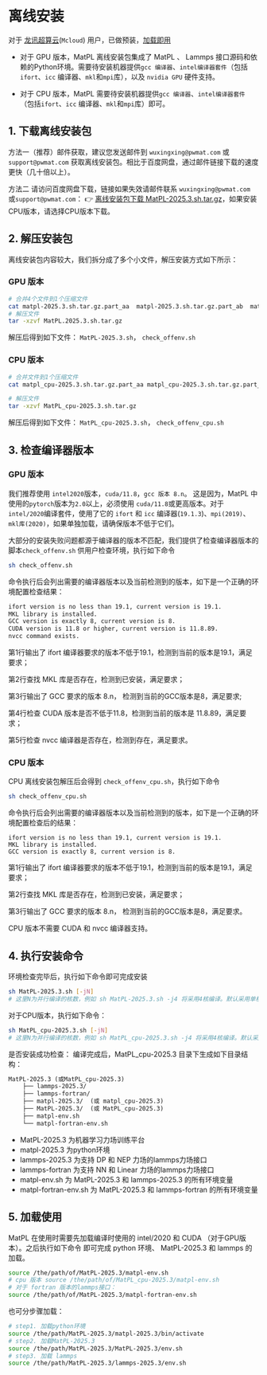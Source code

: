 ﻿---
sidebar_position: 1
---

# 离线安装

对于 [龙讯超算云](https://mcloud.lonxun.com/)(`Mcloud`) 用户，已做预装，[加载即用](./README.md)

- 对于 GPU 版本，MatPL 离线安装包集成了 MatPL 、 Lammps 接口源码和依赖的Python环境。需要待安装机器提供`gcc 编译器`、`intel编译器套件`（包括`ifort`、`icc` 编译器、`mkl`和`mpi`库），以及 `nvidia GPU` 硬件支持。
 
- 对于 CPU 版本，MatPL 需要待安装机器提供`gcc 编译器`、`intel编译器套件`（包括`ifort`、`icc` 编译器、`mkl`和`mpi`库）即可。

## 1. 下载离线安装包
方法一（推荐）邮件获取，建议您发送邮件到 `wuxingxing@pwmat.com` 或 `support@pwmat.com` 获取离线安装包。相比于百度网盘，通过邮件链接下载的速度更快（几十倍以上）。

方法二 请访问百度网盘下载，链接如果失效请邮件联系 `wuxingxing@pwmat.com` 或`support@pwmat.com`：
👉 [离线安装包下载 MatPL-2025.3.sh.tar.gz](https://pan.baidu.com/s/1JgPdSNAIvmc9HBEaCHG3Gw?pwd=pwmt)，如果安装CPU版本，请选择CPU版本下载。

## 2. 解压安装包

离线安装包内容较大，我们拆分成了多个小文件，解压安装方式如下所示：

### GPU 版本
```bash
# 合并4个文件到1个压缩文件
cat matpl-2025.3.sh.tar.gz.part_aa  matpl-2025.3.sh.tar.gz.part_ab  matpl-2025.3.sh.tar.gz.part_ac  matpl-2025.3.sh.tar.gz.part_ad  matpl-2025.3.sh.tar.gz.part_ae > MatPL-2025.3.sh.tar.gz
# 解压文件
tar -xzvf MatPL.2025.3.sh.tar.gz
```
解压后得到如下文件：
`MatPL-2025.3.sh`， `check_offenv.sh`

### CPU 版本
```bash
# 合并文件到1个压缩文件
cat matpl_cpu-2025.3.sh.tar.gz.part_aa matpl_cpu-2025.3.sh.tar.gz.part_ab matpl_cpu-2025.3.sh.tar.gz.part_ac matpl_cpu-2025.3.sh.tar.gz.part_ad matpl_cpu-2025.3.sh.tar.gz.part_ae  >> MatPL_cpu-2025.3.sh.tar.gz

# 解压文件
tar -xzvf MatPL_cpu-2025.3.sh.tar.gz
```

解压后得到如下文件：
`MatPL_cpu-2025.3.sh`， `check_offenv_cpu.sh`

## 3. 检查编译器版本
### GPU 版本
我们推荐使用 `intel2020`版本，`cuda/11.8`，`gcc 版本 8.n`。
这是因为，MatPL 中使用的`pytorch`版本为`2.0`以上，必须使用 `cuda/11.8`或更高版本。对于 `intel/2020`编译套件，使用了它的 `ifort` 和 `icc` 编译器(`19.1.3`)、`mpi(2019)`、`mkl库(2020)`，如果单独加载，请确保版本不低于它们。

大部分的安装失败问题都源于编译器的版本不匹配，我们提供了检查编译器版本的脚本`check_offenv.sh` 供用户检查环境，执行如下命令

```bash
sh check_offenv.sh
```

命令执行后会列出需要的编译器版本以及当前检测到的版本，如下是一个正确的环境配置检查结果：

```txt
ifort version is no less than 19.1, current version is 19.1.
MKL library is installed.
GCC version is exactly 8, current version is 8.
CUDA version is 11.8 or higher, current version is 11.8.89.
nvcc command exists.
```

第1行输出了 ifort 编译器要求的版本不低于19.1，检测到当前的版本是19.1，满足要求；

第2行查找 MKL 库是否存在，检测到已安装，满足要求；

第3行输出了 GCC 要求的版本 8.n， 检测到当前的GCC版本是8，满足要求;

第4行检查 CUDA 版本是否不低于11.8，检测到当前的版本是 11.8.89，满足要求；

第5行检查 nvcc 编译器是否存在，检测到存在，满足要求。

### CPU 版本
CPU 离线安装包解压后会得到 `check_offenv_cpu.sh`，执行如下命令
```bash
sh check_offenv_cpu.sh
```
命令执行后会列出需要的编译器版本以及当前检测到的版本，如下是一个正确的环境配置检查后的结果：
```
ifort version is no less than 19.1, current version is 19.1.
MKL library is installed.
GCC version is exactly 8, current version is 8.
```
第1行输出了 ifort 编译器要求的版本不低于19.1，检测到当前的版本是19.1，满足要求；

第2行查找 MKL 库是否存在，检测到已安装，满足要求；

第3行输出了 GCC 要求的版本 8.n， 检测到当前的GCC版本是8，满足要求。

CPU 版本不需要 CUDA 和 nvcc 编译器支持。

## 4. 执行安装命令
环境检查完毕后，执行如下命令即可完成安装
```bash
sh MatPL-2025.3.sh [-jN]
# 这里N为并行编译的核数，例如 sh MatPL-2025.3.sh -j4 将采用4核编译。默认采用单核编译，即 sh MatPL-2025.3.sh
```

对于CPU版本，执行如下命令：
```bash
sh MatPL_cpu-2025.3.sh [-jN]
# 这里N为并行编译的核数，例如 sh MatPL_cpu-2025.3.sh -j4 将采用4核编译。默认采用单核编译，即 sh MatPL_cpu-2025.3.sh
```

是否安装成功检查：
编译完成后，MatPL_cpu-2025.3 目录下生成如下目录结构：
```txt
MatPL-2025.3 (或MatPL_cpu-2025.3)
    ├── lammps-2025.3/
    ├── lammps-fortran/
    ├── matpl-2025.3/  (或 matpl_cpu-2025.3)
    ├── MatPL-2025.3/  (或 MatPL_cpu-2025.3)
    ├── matpl-env.sh
    └── matpl-fortran-env.sh

```

- MatPL-2025.3 为机器学习力场训练平台
- matpl-2025.3 为python环境
- lammps-2025.3 为支持 DP 和 NEP 力场的lammps力场接口
- lammps-fortran 为支持 NN 和 Linear 力场的lammps力场接口 
- matpl-env.sh 为 MatPL-2025.3 和 lammps-2025.3 的所有环境变量
- matpl-fortran-env.sh 为 MatPL-2025.3 和 lammps-fortran 的所有环境变量

## 5. 加载使用

MatPL 在使用时需要先加载编译时使用的 intel/2020 和 CUDA （对于GPU版本）。之后执行如下命令 即可完成 python 环境、 MatPL-2025.3 和 lammps 的加载。
```bash
source /the/path/of/MatPL-2025.3/matpl-env.sh
# cpu 版本 source /the/path/of/MatPL_cpu-2025.3/matpl-env.sh
# 对于 fortran 版本的lammps接口：
source /the/path/of/MatPL-2025.3/matpl-fortran-env.sh
```

也可分步骤加载：
```bash
# step1. 加载python环境
source /the/path/MatPL-2025.3/matpl-2025.3/bin/activate
# step2. 加载MatPL-2025.3
source /the/path/MatPL-2025.3/MatPL-2025.3/env.sh
# step3. 加载 lammps
source /the/path/MatPL-2025.3/lammps-2025.3/env.sh
```

